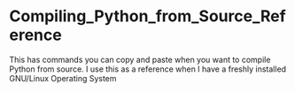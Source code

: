 # Compiling_Python_from_Source_Reference
This has commands you can copy and paste when you want to compile Python from source. I use this as a reference when I have a freshly installed GNU/Linux Operating System
